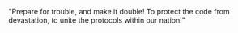 "Prepare for trouble, and make it double! To protect the code from devastation, to unite the protocols within our nation!"
